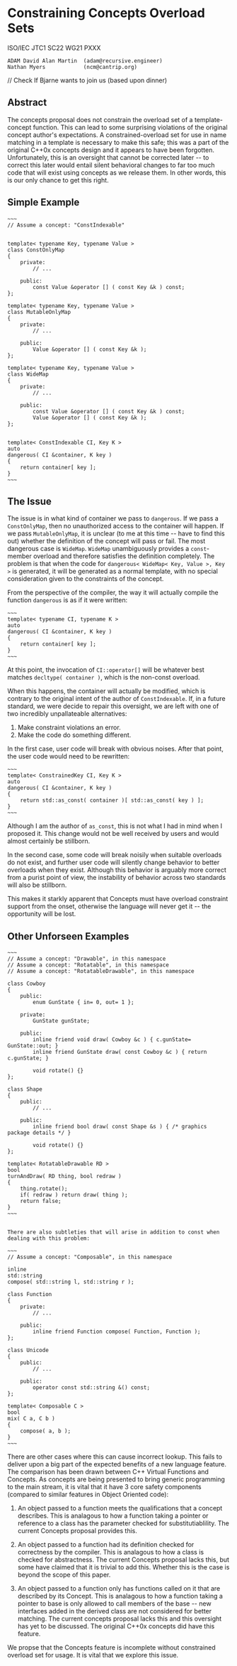 Constraining Concepts Overload Sets
===================================

ISO/IEC JTC1 SC22 WG21 PXXX

    ADAM David Alan Martin  (adam@recursive.engineer)
    Nathan Myers            (ncm@cantrip.org)

// Check If Bjarne wants to join us (based upon dinner)

Abstract
--------

The concepts proposal does not constrain the overload set of a template-concept function.
This can lead to some surprising violations of the original concept author's expectations.
A constrained-overload set for use in name matching in a template is necessary to make this
safe; this was a part of the original C++0x concepts design and it appears to have been
forgotten.  Unfortunately, this is an oversight that cannot be corrected later -- to correct
this later would entail silent behavioral changes to far too much code that will exist using
concepts as we release them.  In other words, this is our only chance to get this right.

Simple Example
--------------

    ~~~
    // Assume a concept: "ConstIndexable"


    template< typename Key, typename Value >
    class ConstOnlyMap
    {
        private:
            // ...

        public:
            const Value &operator [] ( const Key &k ) const;
    };

    template< typename Key, typename Value >
    class MutableOnlyMap
    {
        private:
            // ...

        public:
            Value &operator [] ( const Key &k );
    };

    template< typename Key, typename Value >
    class WideMap
    {
        private:
            // ...

        public:
            const Value &operator [] ( const Key &k ) const;
            Value &operator [] ( const Key &k );
    };


    template< ConstIndexable CI, Key K >
    auto
    dangerous( CI &container, K key )
    {
        return container[ key ];
    }
    ~~~


The Issue
---------

The issue is in what kind of container we pass to `dangerous`.  If we pass a `ConstOnlyMap`, then no
unauthorized access to the container will happen.  If we pass `MutableOnlyMap`, it is unclear (to me
at this time -- have to find this out) whether the definition of the concept will pass or fail.  The
most dangerous case is `WideMap`.  `WideMap` unambiguously provides a `const`-member overload and
therefore satisfies the definition completely.  The problem is that when the code for
`dangerous< WideMap< Key, Value >, Key >` is generated, it will be generated as a normal template,
with no special consideration given to the constraints of the concept.

From the perspective of the compiler, the way it will actually compile the function `dangerous` is
as if it were written:

    ~~~
    template< typename CI, typename K >
    auto
    dangerous( CI &container, K key )
    {
        return container[ key ];
    }
    ~~~


At this point, the invocation of `CI::operator[]` will be whatever best matches `decltype( container )`,
which is the non-const overload.

When this happens, the container will actually be modified, which is contrary to the original intent
of the author of `ConstIndexable`.  If, in a future standard, we were decide to repair this oversight,
we are left with one of two incredibly unpallateable alternatives:

 1. Make constraint violations an error.
 2. Make the code do something different.

In the first case, user code will break with obvious noises.  After that point, the user code would need
to be rewritten:

    ~~~
    template< ConstrainedKey CI, Key K >
    auto
    dangerous( CI &container, K key )
    {
        return std::as_const( container )[ std::as_const( key ) ];
    }
    ~~~

Although I am the author of `as_const`, this is not what I had in mind when I proposed it.  This change would
not be well received by users and would almost certainly be stillborn.

In the second case, some code will break noisily when suitable overloads do not exist, and further user code
will silently change behavior to better overloads when they exist.  Although this behavior is arguably more
correct from a purist point of view, the instability of behavior across two standards will also be stillborn.

This makes it starkly apparent that Concepts must have overload constraint support from the onset, otherwise
the language will never get it -- the opportunity will be lost.


Other Unforseen Examples
------------------------
    ~~~
    // Assume a concept: "Drawable", in this namespace
    // Assume a concept: "Rotatable", in this namespace
    // Assume a concept: "RotatableDrawable", in this namespace

    class Cowboy
    {
        public:
            enum GunState { in= 0, out= 1 };

        private:
            GunState gunState;

        public:
            inline friend void draw( Cowboy &c ) { c.gunState= GunState::out; }
            inline friend GunState draw( const Cowboy &c ) { return c.gunState; }

            void rotate() {}
    };

    class Shape
    {
        public:
            // ...

        public:
            inline friend bool draw( const Shape &s ) { /* graphics package details */ }

            void rotate() {}
    };

    template< RotatableDrawable RD >
    bool
    turnAndDraw( RD thing, bool redraw )
    {
        thing.rotate();
        if( redraw ) return draw( thing );
        return false;
    }
    ~~~


    There are also subtleties that will arise in addition to const when dealing with this problem:

    ~~~
    // Assume a concept: "Composable", in this namespace

    inline
    std::string
    compose( std::string l, std::string r );

    class Function
    {
        private:
            // ...

        public:
            inline friend Function compose( Function, Function );
    };

    class Unicode
    {
        public:
            // ...

        public:
            operator const std::string &() const;
    }; 

    template< Composable C >
    bool
    mix( C a, C b )
    {
        compose( a, b );
    }
    ~~~

There are other cases where this can cause incorrect lookup.  This fails to deliver upon a big part of the
expected benefits of a new language feature.  The comparison has been drawn between C++ Virtual Functions
and Concepts.  As concepts are being presented to bring generic programming to the main stream,
it is vital that it have 3 core safety components (compared to similar features in Object Oriented code):

1. An object passed to a function meets the qualifications that a concept describes.  This is
   analagous to how a function taking a pointer or reference to a class has the parameter checked for
   substitutiablility.  The current Concepts proposal provides this.

2. An object passed to a function had its definition checked for correctness by the compiler.  This
   is analagous to how a class is checked for abstractness.  The current Concepts proposal lacks this,
   but some have claimed that it is trivial to add this.  Whether this is the case is beyond the scope
   of this paper.

3. An object passed to a function only has functions called on it that are described by its Concept.
   This is analagous to how a function taking a pointer to base is only allowed to call members of the
   base -- new interfaces added in the derived class are not considered for better matching.  The current
   concepts proposal lacks this and this oversight has yet to be discussed.  The original C++0x concepts
   did have this feature.

We propse that the Concepts feature is incomplete without constrained overload set for usage.  It is
vital that we explore this issue.
